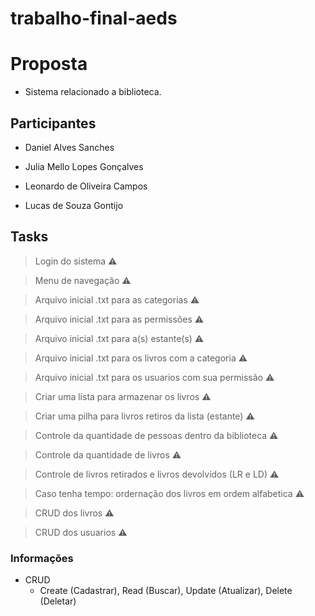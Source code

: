 # trabalho-final-aeds

# Proposta

- Sistema relacionado a biblioteca.

## Participantes

- Daniel Alves Sanches

- Julia Mello Lopes Gonçalves

- Leonardo de Oliveira Campos

- Lucas de Souza Gontijo

## Tasks

> Login do sistema :warning:

> Menu de navegação :warning:

> Arquivo inicial .txt para as categorias :warning:

> Arquivo inicial .txt para as permissões :warning:

> Arquivo inicial .txt para a(s) estante(s) :warning:

> Arquivo inicial .txt para os livros com a categoria :warning:

> Arquivo inicial .txt para os usuarios com sua permissão :warning:

> Criar uma lista para armazenar os livros :warning:

> Criar uma pilha para livros retiros da lista (estante) :warning:

> Controle da quantidade de pessoas dentro da biblioteca :warning:

> Controle da quantidade de livros :warning:

> Controle de livros retirados e livros devolvidos (LR e LD) :warning:

> Caso tenha tempo: ordernação dos livros em ordem alfabetica :warning:

> CRUD dos livros :warning:

> CRUD dos usuarios :warning:

### Informações

- CRUD
  - Create (Cadastrar), Read (Buscar), Update (Atualizar), Delete (Deletar)
